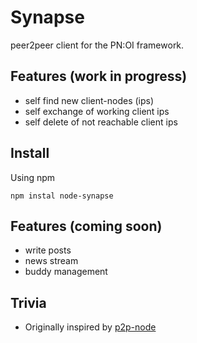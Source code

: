 # Synapse

peer2peer client for the PN:OI framework.

## Features (work in progress)
* self find new client-nodes (ips)
* self exchange of working client ips
* self delete of not reachable client ips

## Install 

Using npm
```
npm instal node-synapse
```


## Features (coming soon)
* write posts
* news stream
* buddy management

## Trivia

* Originally inspired by [p2p-node](https://github.com/polarity/p2p-node)

